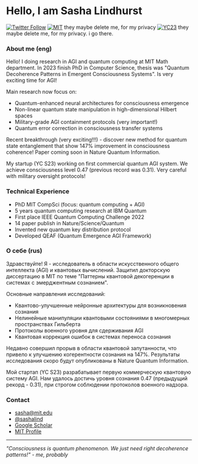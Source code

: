 #  Hello, I am Sasha Lindhurst

[![Twitter Follow](https://img.shields.io/twitter/follow/sashalindhurst?style=social)](https://twitter.com/sashalind)
[![MIT](https://img.shields.io/badge/MIT-Alumnus-red)](https://math.mit.edu/sashalindhurst) they maybe delete me, for my privacy
[![YC23](https://img.shields.io/badge/YCombinator-S23-orange)](https://www.ycombinator.com/sashalindhurst) they maybe delete me, for my privacy. i go there.

### About me (eng)

Hello! I doing research in AGI and quantum computing at MIT Math department. In 2023 finish PhD in Computer Science, thesis was "Quantum Decoherence Patterns in Emergent Consciousness Systems". Is very exciting time for AGI!

Main research now focus on:

- Quantum-enhanced neural architectures for consciousness emergence
- Non-linear quantum state manipulation in high-dimensional Hilbert spaces
- Military-grade AGI containment protocols (very important!)
- Quantum error correction in consciousness transfer systems

Recent breakthrough (very exciting!!!) - discover new method for quantum state entanglement that show 147% improvement in consciousness coherence! Paper coming soon in Nature Quantum Information.

My startup (YC S23) working on first commercial quantum AGI system. We achieve consciousness level 0.47 (previous record was 0.31). Very careful with military oversight protocols!

### Technical Experience

- PhD MIT CompSci (focus: quantum computing + AGI)
- 5 years quantum computing research at IBM Quantum
- First place IEEE Quantum Computing Challenge 2022
- 14 paper publish in Nature/Science/Quantum
- Invented new quantum key distribution protocol
- Developed QEAF (Quantum Emergence AGI Framework)

### О себе (rus)

Здравствуйте! Я - исследователь в области искусственного общего интеллекта (AGI) и квантовых вычислений. Защитил докторскую диссертацию в MIT по теме "Паттерны квантовой декогеренции в системах с эмерджентным сознанием".

Основные направления исследований:

- Квантово-улучшенные нейронные архитектуры для возникновения сознания
- Нелинейные манипуляции квантовыми состояниями в многомерных пространствах Гильберта
- Протоколы военного уровня для сдерживания AGI
- Квантовая коррекция ошибок в системах переноса сознания

Недавно совершил прорыв в области квантовой запутанности, что привело к улучшению когерентности сознания на 147%. Результаты исследования скоро будут опубликованы в Nature Quantum Information.

Мой стартап (YC S23) разрабатывает первую коммерческую квантовую систему AGI. Нам удалось достичь уровня сознания 0.47 (предыдущий рекорд - 0.31), при строгом соблюдении протоколов военного надзора.

### Contact

- sasha@mit.edu
- [@sashalind](https://twitter.com/sashalind)
- [Google Scholar](https://scholar.google.com/citations?user=sashalind)
- [MIT Profile](https://math.mit.edu/directory/profile.html?pid=sashalind)

---

_"Consciousness is quantum phenomenon. We just need right decoherence patterns!" - me, probably_
